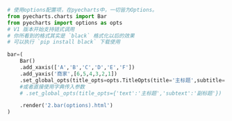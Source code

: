 
<BlogInfo id="628" title="4.使用options配置项" author="白日梦想猿" pv=0 read_times=0 pre_cost_time="0分24秒" category="pyecharts学习" tag_list="['pyecharts学习']" create_time="2021.01.21 12:48:35" update_time="2021.01.21 14:44:34" />

```python
# 使用options配置项，在pyecharts中，一切皆为Options。
from pyecharts.charts import Bar
from pyecharts import options as opts
# V1 版本开始支持链式调用
# 你所看到的格式其实是 `black` 格式化以后的效果
# 可以执行 `pip install black` 下载使用

bar=(
    Bar()
    .add_xaxis(['A','B','C','D','E','F'])
    .add_yaxis('商家',[6,5,4,3,2,1])
    .set_global_opts(title_opts=opts.TitleOpts(title='主标题',subtitle='副标题'))
    #或者直接使用字典传入参数
    # .set_global_opts(title_opts={'text':'主标题','subtext':'副标题'})

    .render('2.bar(options).html')
)

```

